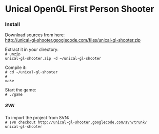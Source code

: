 # Unical OpenGL First Person Shooter #

### Install ###

Download sources from here:<br>
<a href='http://unical-gl-shooter.googlecode.com/files/unical-gl-shooter.zip'>http://unical-gl-shooter.googlecode.com/files/unical-gl-shooter.zip</a>

Extract it in your directory: <br>
<code># unzip unical-gl-shooter.zip -d ~/unical-gl-shooter</code>

Compile it: <br>
<code># cd ~/unical-gl-shooter</code><br>
<code># make</code>

Start the game: <br>
<code># ./game</code>

<h5>SVN</h5>

To import the project from SVN:<br>
<code># svn checkout http://unical-gl-shooter.googlecode.com/svn/trunk/ unical-gl-shooter</code>
